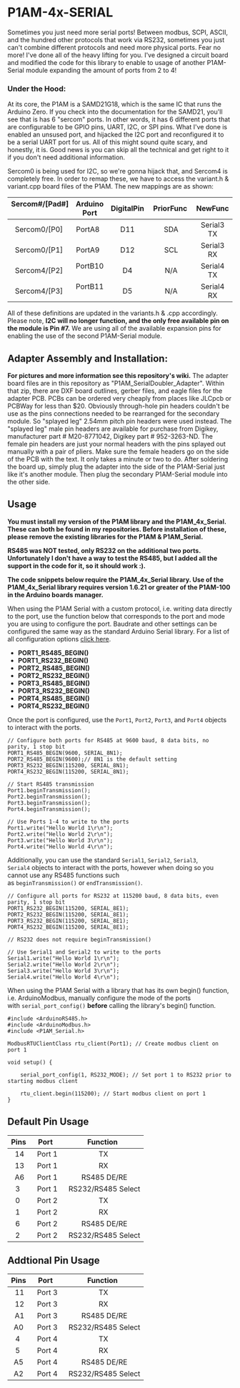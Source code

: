 # P1AM-4x-SERIAL

Sometimes you just need more serial ports! Between modbus, SCPI, ASCII, and the hundred other protocols that work via RS232, sometimes you just can't combine different protocols and need more physical ports. Fear no more! I've done all of the heavy lifting for you. I've designed a circuit board and modified the code for this library to enable to usage of another P1AM-Serial module expanding the amount of ports from 2 to 4! 

### Under the Hood:
At its core, the P1AM is a SAMD21G18, which is the same IC that runs the Arduino Zero. If you check into the documentation for the SAMD21, you'll see that is has 6 "sercom" ports. In other words, it has 6 different ports that are configurable to be GPIO pins, UART, I2C, or SPI pins. What I've done is enabled an unsused port, and hijacked the I2C port and reconfigured it to be a serial UART port for us. All of this might sound quite scary, and honestly, it is. Good news is you can skip all the technical and get right to it if you don't need additional information.

Sercom0 is being used for I2C, so we're gonna hijack that, and Sercom4 is completely free. In order to remap these, we have to access the variant.h & variant.cpp board files of the P1AM. The new mappings are as shown:

|  Sercom#/[Pad#]  |  Arduino Port  |  DigitalPin  |  PriorFunc  |    NewFunc   |
|:----------------:|:--------------:|:------------:|:-----------:|:------------:| 
|  Sercom0/[P0]    |     PortA8     |      D11     |     SDA     |  Serial3 TX  |
|  Sercom0/[P1]    |     PortA9     |      D12     |     SCL     |  Serial3 RX  |
|  Sercom4/[P2]    |     PortB10    |      D4      |     N/A     |  Serial4 TX  |
|  Sercom4/[P3]    |     PortB11    |      D5      |     N/A     |  Serial4 RX  |

All of these definitions are updated in the variants.h & .cpp accordingly. Please note, **I2C will no longer function, and the only free available pin on the module is Pin #7.** We are using all of the available expansion pins for enabling the use of the second P1AM-Serial module. 

## Adapter Assembly and Installation: 

**For pictures and more information see this repository's wiki.** The adapter board files are in this repository as "P1AM_SerialDoubler_Adapter". Within that zip, there are DXF board outlines, gerber files, and eagle files for the adapter PCB. PCBs can be ordered very cheaply from places like JLCpcb or PCBWay for less than $20. Obviously through-hole pin headers couldn't be use as the pins connections needed to be rearranged for the secondary module. So "splayed leg" 2.54mm pitch pin headers were used instead. The "splayed leg" male pin headers are available for purchase from Digikey, manufacturer part # M20-8771042, Digikey part # 952-3263-ND. The female pin headers are just your normal headers with the pins splayed out manually with a pair of pliers. Make sure the female headers go on the side of the PCB with the text. It only takes a minute or two to do. After soldering the board up, simply plug the adapter into the side of the P1AM-Serial just like it's another module. Then plug the secondary P1AM-Serial module into the other side. 

## Usage

**You must install my version of the P1AM library and the P1AM_4x_Serial. These can both be found in my repositories. Before installation of these, please remove the existing libraries for the P1AM & P1AM_Serial.** 

**RS485 was NOT tested, only RS232 on the additional two ports. Unfortunately I don't have a way to test the RS485, but I added all the support in the code for it, so it should work :).**

**The code snippets below require the P1AM_4x_Serial library. Use of the P1AM_4x_Serial library requires version 1.6.21 or greater of the P1AM-100 in the Arduino boards manager.**  

When using the P1AM Serial with a custom protocol, i.e. writing data directly to the port, use the function below that corresponds to the port and mode you are using to configure the port. Baudrate and other settings can be configured the same way as the standard Arduino Serial library. For a list of all configuration options [click here](https://www.arduino.cc/reference/en/language/functions/communication/serial/begin/).

-   **PORT1_RS485_BEGIN()**
-   **PORT1_RS232_BEGIN()**
-   **PORT2_RS485_BEGIN()**
-   **PORT2_RS232_BEGIN()**
-   **PORT3_RS485_BEGIN()**
-   **PORT3_RS232_BEGIN()**
-   **PORT4_RS485_BEGIN()**
-   **PORT4_RS232_BEGIN()**

Once the port is configured, use the `Port1`, `Port2`, `Port3`, and `Port4` objects to interact with the ports.

```
// Configure both ports for RS485 at 9600 baud, 8 data bits, no parity, 1 stop bit
PORT1_RS485_BEGIN(9600, SERIAL_8N1);
PORT2_RS485_BEGIN(9600);// 8N1 is the default setting
PORT3_RS232_BEGIN(115200, SERIAL_8N1);  
PORT4_RS232_BEGIN(115200, SERIAL_8N1);

// Start RS485 transmission
Port1.beginTransmission();
Port2.beginTransmission();
Port3.beginTransmission();
Port4.beginTransmission();

// Use Ports 1-4 to write to the ports
Port1.write("Hello World 1\r\n");
Port2.write("Hello World 2\r\n");
Port3.write("Hello World 3\r\n");
Port4.write("Hello World 4\r\n");
```

Additionally, you can use the standard `Serial1`, `Serial2`, `Serial3`, `Serial4` objects to interact with the ports, however when doing so you cannot use any RS485 functions such as `beginTransmission()` or `endTransmission()`.

```
// Configure all ports for RS232 at 115200 baud, 8 data bits, even parity, 1 stop bit
PORT1_RS232_BEGIN(115200, SERIAL_8E1);
PORT2_RS232_BEGIN(115200, SERIAL_8E1);
PORT3_RS232_BEGIN(115200, SERIAL_8E1);
PORT4_RS232_BEGIN(115200, SERIAL_8E1);

// RS232 does not require beginTransmission()

// Use Serial1 and Serial2 to write to the ports
Serial1.write("Hello World 1\r\n");
Serial2.write("Hello World 2\r\n");
Serial3.write("Hello World 3\r\n");
Serial4.write("Hello World 4\r\n");
```

When using the P1AM Serial with a library that has its own begin() function, i.e. ArduinoModbus, manually configure the mode of the ports with `serial_port_config()` **before** calling the library's begin() function.

```
#include <ArduinoRS485.h>
#include <ArduinoModbus.h>
#include <P1AM_Serial.h>

ModbusRTUClientClass rtu_client(Port1); // Create modbus client on port 1

void setup() {

    serial_port_config(1, RS232_MODE); // Set port 1 to RS232 prior to starting modbus client

    rtu_client.begin(115200); // Start modbus client on port 1
}
```

## Default Pin Usage

| Pins  |  Port    | Function  | 
|:-----:|:--------:|:---------------:| 
|  14   |  Port 1  |    TX     | 
|  13   |  Port 1  |    RX     | 
|  A6   |  Port 1  |RS485 DE/RE| 
|  3    |  Port 1  |RS232/RS485 Select| 
|  0    |  Port 2  |    TX     | 
|  1    |  Port 2  |    RX     | 
|  6    |  Port 2  |RS485 DE/RE| 
|  2    |  Port 2  |RS232/RS485 Select| 

## Addtional Pin Usage

| Pins  |  Port    | Function  | 
|:-----:|:--------:|:---------------:| 
|  11   |  Port 3  |    TX     | 
|  12   |  Port 3  |    RX     | 
|  A1   |  Port 3  |RS485 DE/RE| 
|  A0   |  Port 3  |RS232/RS485 Select| 
|  4    |  Port 4  |    TX     | 
|  5    |  Port 4  |    RX     | 
|  A5   |  Port 4  |RS485 DE/RE| 
|  A2   |  Port 4  |RS232/RS485 Select| 

